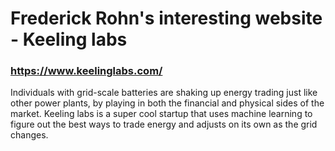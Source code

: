 # Frederick Rohn's interesting website - Keeling labs

### https://www.keelinglabs.com/
Individuals with grid-scale batteries are shaking up energy trading just like other power plants, by playing in both the financial and physical sides of the market. Keeling labs is a super cool startup that uses machine learning to figure out the best ways to trade energy and adjusts on its own as the grid changes.